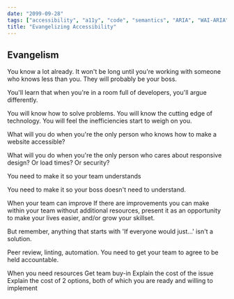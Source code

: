 ```yaml
---
date: "2099-09-28"
tags: ["accessibility", "a11y", "code", "semantics", "ARIA", "WAI-ARIA", "DOM", "DOM API"]
title: "Evangelizing Accessibility"
---
```


## Evangelism
You know a lot already. It won't be long until you're working with someone who knows less than you. They will probably be your boss.

You'll learn that when you're in a room full of developers, you'll argue differently.

You will know how to solve problems. You will know the cutting edge of technology. You will feel the inefficiencies start to weigh on you.

What will you do when you're the only person who knows how to make a website accessible?

What will you do when you're the only person who cares about responsive design? Or load times? Or security?

You need to make it so your team understands

You need to make it so your boss doesn't need to understand.

When your team can improve
If there are improvements you can make within your team without additional resources, present it as an opportunity to make your lives easier, and/or grow your skillset.

But remember, anything that starts with 'If everyone would just...' isn't a solution.

Peer review, linting, automation. You need to get your team to agree to be held accountable.

When you need resources
Get team buy-in
Explain the cost of the issue
Explain the cost of 2 options, both of which you are ready and willing to implement